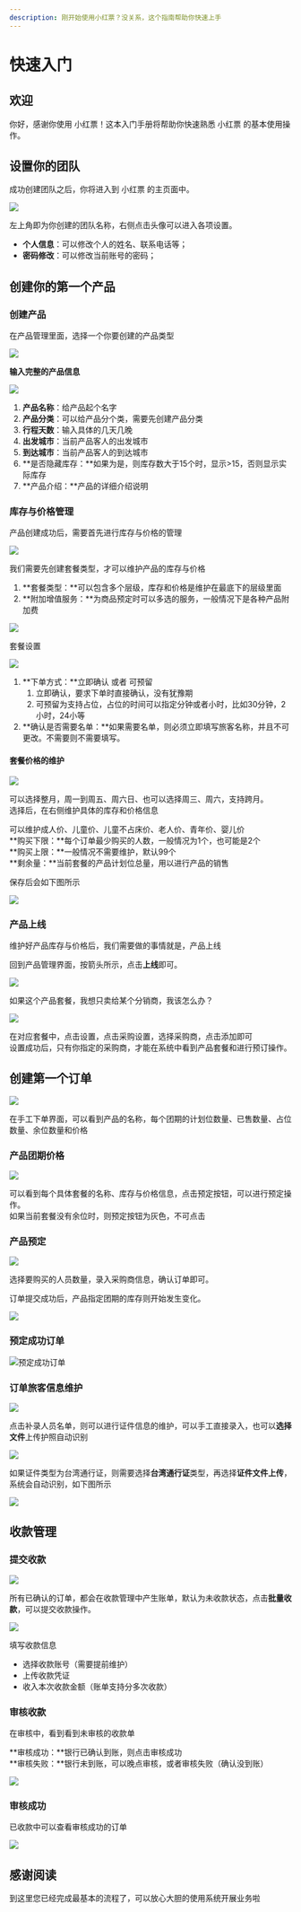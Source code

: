 ```yaml
---
description: 刚开始使用小红票？没关系，这个指南帮助你快速上手
---
```


# 快速入门

## 欢迎

你好，感谢你使用 小红票！这本入门手册将帮助你快速熟悉 小红票 的基本使用操作。

## 设置你的团队

成功创建团队之后，你将进入到 小红票 的主页面中。

![](.gitbook/assets/image%20%2830%29.png)

左上角即为你创建的团队名称，右侧点击头像可以进入各项设置。 

* **个人信息**：可以修改个人的姓名、联系电话等；
* **密码修改**：可以修改当前账号的密码；

## 创建你的第一个产品

### 创建产品

在产品管理里面，选择一个你要创建的产品类型

![](.gitbook/assets/image%20%2897%29.png)

**输入完整的产品信息**

![](.gitbook/assets/image%20%2832%29.png)

1. **产品名称**：给产品起个名字
2. **产品分类**：可以给产品分个类，需要先创建产品分类
3. **行程天数**：输入具体的几天几晚
4. **出发城市**：当前产品客人的出发城市
5. **到达城市**：当前产品客人的到达城市
6. **是否隐藏库存：**如果为是，则库存数大于15个时，显示&gt;15，否则显示实际库存
7. **产品介绍：**产品的详细介绍说明

### 库存与价格管理

产品创建成功后，需要首先进行库存与价格的管理

![](.gitbook/assets/image%20%2892%29.png)

我们需要先创建套餐类型，才可以维护产品的库存与价格

1. **套餐类型：**可以包含多个层级，库存和价格是维护在最底下的层级里面
2. **附加增值服务：**为商品预定时可以多选的服务，一般情况下是各种产品附加费 

![](.gitbook/assets/image%20%288%29.png)

套餐设置

![](.gitbook/assets/image%20%2861%29.png)

1. **下单方式：**立即确认 或者 可预留
   1. 立即确认，要求下单时直接确认，没有犹豫期
   2. 可预留为支持占位，占位的时间可以指定分钟或者小时，比如30分钟，2小时，24小等
2. **确认是否需要名单：**如果需要名单，则必须立即填写旅客名称，并且不可更改。不需要则不需要填写。



#### 套餐价格的维护

![](.gitbook/assets/image%20%2855%29.png)

可以选择整月，周一到周五、周六日、也可以选择周三、周六，支持跨月。  
选择后，在右侧维护具体的库存和价格信息  
  
可以维护成人价、儿童价、儿童不占床价、老人价、青年价、婴儿价  
**购买下限：**每个订单最少购买的人数，一般情况为1个，也可能是2个  
**购买上限：**一般情况不需要维护，默认99个  
**剩余量：**当前套餐的产品计划位总量，用以进行产品的销售

保存后会如下图所示

![](.gitbook/assets/image%20%2884%29.png)

### 产品上线

维护好产品库存与价格后，我们需要做的事情就是，产品上线

回到产品管理界面，按箭头所示，点击**上线**即可。

![](.gitbook/assets/image%20%2846%29.png)

如果这个产品套餐，我想只卖给某个分销商，我该怎么办？

![](.gitbook/assets/image%20%28109%29.png)

在对应套餐中，点击设置，点击采购设置，选择采购商，点击添加即可  
设置成功后，只有你指定的采购商，才能在系统中看到产品套餐和进行预订操作。

## 创建第一个订单

![](.gitbook/assets/image%20%2849%29.png)

在手工下单界面，可以看到产品的名称，每个团期的计划位数量、已售数量、占位数量、余位数量和价格

### 产品团期价格

![](.gitbook/assets/image%20%2867%29.png)

可以看到每个具体套餐的名称、库存与价格信息，点击预定按钮，可以进行预定操作。  
如果当前套餐没有余位时，则预定按钮为灰色，不可点击

### 产品预定

![](.gitbook/assets/image%20%2885%29.png)

选择要购买的人员数量，录入采购商信息，确认订单即可。

订单提交成功后，产品指定团期的库存则开始发生变化。

![](.gitbook/assets/image%20%2826%29.png)

### 预定成功订单

![&#x9884;&#x5B9A;&#x6210;&#x529F;&#x8BA2;&#x5355;](.gitbook/assets/image%20%28115%29.png)

### 订单旅客信息维护

![](.gitbook/assets/image%20%2817%29.png)

点击补录人员名单，则可以进行证件信息的维护，可以手工直接录入，也可以**选择文件**上传护照自动识别

![](.gitbook/assets/image%20%28118%29.png)

如果证件类型为台湾通行证，则需要选择**台湾通行证**类型，再选择**证件文件上传**，系统会自动识别，如下图所示

![](.gitbook/assets/image%20%2881%29.png)

## 收款管理

### 提交收款

![](.gitbook/assets/image%20%2847%29.png)

所有已确认的订单，都会在收款管理中产生账单，默认为未收款状态，点击**批量收款**，可以提交收款操作。

![](.gitbook/assets/image%20%2898%29.png)

填写收款信息

* 选择收款账号（需要提前维护）
* 上传收款凭证
* 收入本次收款金额（账单支持分多次收款）

### 审核收款

在审核中，看到看到未审核的收款单

**审核成功：**银行已确认到账，则点击审核成功  
**审核失败：**银行未到账，可以晚点审核，或者审核失败（确认没到账）

![](.gitbook/assets/image%20%28107%29.png)

### 审核成功

已收款中可以查看审核成功的订单

![](.gitbook/assets/image%20%282%29.png)



## 感谢阅读

到这里您已经完成最基本的流程了，可以放心大胆的使用系统开展业务啦



